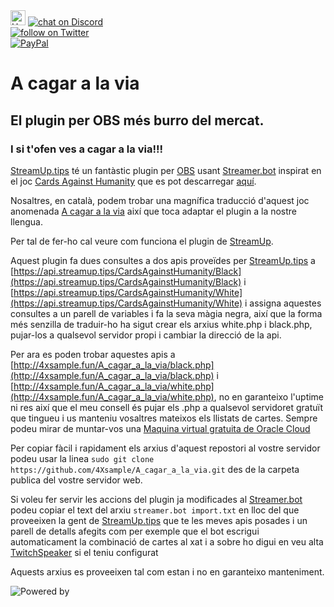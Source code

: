 <img src="https://img.shields.io/badge/Hack-The%20Planet-orange" alt="Hack the planet" height=24>
<a href="https://discord.gg/ahVq54p">
<img src="https://img.shields.io/discord/667340023829626920?logo=discord" alt="chat on Discord">
</br> 
<a href="https://twitter.com/4xsample/follow?screen_name=shields_io">
<img src="https://img.shields.io/twitter/follow/4xsample?style=social&logo=twitter" alt="follow on Twitter"></br>
<a href="https://www.paypal.com/donate/?hosted_button_id=EFVMSRHVBNJP4">
<img src="https://img.shields.io/badge/PayPal-00457C?style=for-the-badge&logo=paypal&logoColor=white" alt="PayPal">
</a>

# A cagar a la via
## El plugin per OBS més burro del mercat.
###  I si t'ofen ves a cagar a la via!!!

[StreamUp.tips](https://streamup.tips/) té un fantàstic plugin per [OBS](https://obsproject.com) usant [Streamer.bot](https://streamer.bot) inspirat en el joc [Cards Against Humanity](https://www.cardsagainsthumanity.com) que es pot descarregar [aquí](https://streamup.tips/product/cards-against-humanity).

Nosaltres, en català, podem trobar una magnífica traducció d'aquest joc anomenada [A cagar a la via](https://acagar.cat) així que toca adaptar el plugin a la nostre llengua.

Per tal de fer-ho cal veure com funciona el plugin de [StreamUp](https://streamup.tips/).

Aquest plugin fa dues consultes a dos apis proveïdes per [StreamUp.tips](https://streamup.tips/) a [https://api.streamup.tips/CardsAgainstHumanity/Black](https://api.streamup.tips/CardsAgainstHumanity/Black) i [https://api.streamup.tips/CardsAgainstHumanity/White](https://api.streamup.tips/CardsAgainstHumanity/White) i assigna aquestes consultes a un parell de variables i fa la seva màgia negra, així que la forma més senzilla de traduir-ho ha sigut crear els arxius white.php i black.php, pujar-los a qualsevol servidor propi i cambiar la direcció de la api.

Per ara es poden trobar aquestes apis a [http://4xsample.fun/A_cagar_a_la_via/black.php](http://4xsample.fun/A_cagar_a_la_via/black.php) i [http://4xsample.fun/A_cagar_a_la_via/white.php](http://4xsample.fun/A_cagar_a_la_via/white.php), no en garanteixo l'uptime ni res així que el meu consell és pujar els .php a qualsevol servidoret gratuït que tingueu i us manteniu vosaltres mateixos els llistats de cartes. Sempre podeu mirar de muntar-vos una [Maquina virtual gratuita de Oracle Cloud](https://github.com/4Xsample/Servidor-gratis-Oracle-Cloud)

Per copiar fàcil i rapidament els arxius d'aquest repostori al vostre servidor podeu usar la linea `sudo git clone https://github.com/4Xsample/A_cagar_a_la_via.git` des de la carpeta publica del vostre servidor web.

Si voleu fer servir les accions del plugin ja modificades al [Streamer.bot](https://streamer.bot) podeu copiar el text del arxiu `streamer.bot import.txt` en lloc del que proveeixen la gent de [StreamUp.tips](https://streamup.tips/) que te les meves apis posades i un parell de detalls afegits com per exemple que el bot escrigui automaticament la combinació de cartes al xat i a sobre ho digui en veu alta [TwitchSpeaker](https://streamer.bot) si el teniu configurat

Aquests arxius es proveeixen tal com estan i no en garanteixo manteniment.

![Powered by](http://4xsample.fun/A_cagar_a_la_via/StreamUP_Panel.png)